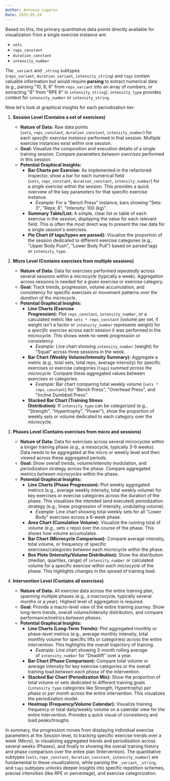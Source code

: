 ```yaml
---
Author: Antonio Logarzo
Date: 2025-05-24
---
```

Based on this, the primary quantitative data points directly available for visualization from a single exercise instance are:

- `sets`
- `reps_constant`
- `duration_constant`
- `intensity_number`

The `_variant` and `_string` subtypes (`reps_variant`, `duration_variant`, `intensity_string`) and `tags` contain valuable information but would require **parsing** to extract numerical data (e.g., parsing "10, 8, 6" from `reps_variant` into an array of numbers, or extracting "8" from "RPE 8" in `intensity_string`). `intensity_type` provides context for `intensity_number` or `intensity_string`.

Now let's look at graphical insights for each periodization tier:

1. **Session Level (Contains a set of exercises)**
    
    - **Nature of Data:** Raw data points (`sets`, `reps_constant`, `duration_constant`, `intensity_number`) for each _specific exercise instance_ performed in that session. Multiple exercise instances exist within one session.
    - **Goal:** Visualize the composition and execution details of a single training session. Compare parameters _between exercises_ performed in this session.
    - **Potential Graphical Insights:**
        - **Bar Charts per Exercise:** As implemented in the refactored Inspector, show a bar for each numerical field (`sets`, `reps_constant`, `duration_constant`, `intensity_number`) for a _single exercise_ within the session. This provides a quick overview of the key parameters for that specific exercise instance.
            - _Example:_ For a "Bench Press" instance, bars showing "Sets: 3", "Reps: 8", "Intensity: 100 (kg)".
        - **Summary Table/List:** A simple, clear list or table of each exercise in the session, displaying the value for each relevant field. This is often the most direct way to present the raw data for a single session's exercises.
        - **Pie Chart (if tags/types are parsed):** Visualize the proportion of the session dedicated to different exercise categories (e.g., "Upper Body Push", "Lower Body Pull") based on parsed tags or `intensity_type`.
2. **Micro Level (Contains exercises from multiple sessions)**
    
    - **Nature of Data:** Data for exercises performed _repeatedly_ across several sessions within a microcycle (typically a week). Aggregation across sessions is needed for a given exercise or exercise category.
    - **Goal:** Track trends, progression, volume accumulation, and consistency for specific exercises or movement patterns _over the duration of the microcycle_.
    - **Potential Graphical Insights:**
        - **Line Charts (Exercise Progression):** Plot `reps_constant`, `intensity_number`, or a calculated metric like `sets * reps_constant` (volume per set, if weight isn't a factor or `intensity_number` represents weight) for a _specific exercise_ across each session it was performed in the microcycle. This shows week-to-week progression or consistency.
            - _Example:_ Line chart showing `intensity_number` (weight) for "Squat" across three sessions in the week.
        - **Bar Chart (Weekly Volume/Intensity Summary):** Aggregate a metric (e.g., total sets, total reps, average intensity) for specific exercises or exercise categories (`tags`) _summed across the microcycle_. Compare these aggregated values between exercises or categories.
            - _Example:_ Bar chart comparing total weekly volume (`sets * reps_constant`) for "Bench Press", "Overhead Press", and "Incline Dumbbell Press".
        - **Stacked Bar Chart (Training Stress Distribution):** If `intensity_type` can be categorized (e.g., "Strength", "Hypertrophy", "Power"), show the proportion of weekly sets or volume dedicated to each category over the microcycle.
3. **Phases Level (Contains exercises from micro and sessions)**
    
    - **Nature of Data:** Data for exercises across several microcycles within a longer training phase (e.g., a mesocycle, typically 3-6 weeks). Data needs to be aggregated at the micro or weekly level and then viewed across these aggregated periods.
    - **Goal:** Show overall trends, volume/intensity modulation, and periodization strategy across the phase. Compare aggregated metrics _between microcycles_ within the phase.
    - **Potential Graphical Insights:**
        - **Line Charts (Phase Progression):** Plot weekly aggregated metrics (e.g., average weekly intensity, total weekly volume) for key exercises or exercise categories across the duration of the phase. This visualizes the intended (and executed) periodization strategy (e.g., linear progression of intensity, undulating volume).
            - _Example:_ Line chart showing total weekly sets for all "Lower Body" exercises across a 6-week phase.
        - **Area Chart (Cumulative Volume):** Visualize the running total of volume (e.g., sets x reps) over the course of the phase. This shows how volume accumulates.
        - **Bar Chart (Microcycle Comparison):** Compare average intensity, total volume, or frequency of specific exercises/categories _between_ each microcycle within the phase.
        - **Box Plots (Intensity/Volume Distribution):** Show the distribution (median, quartiles, range) of `intensity_number` or calculated volume for a specific exercise _within each microcycle_ of the phase. This highlights changes in the _spread_ of training load.
4. **Intervention Level (Contains all exercises)**
    
    - **Nature of Data:** All exercise data across the entire training plan, spanning multiple phases (e.g., a macrocycle, typically several months or a year). Highest level of aggregation is required.
    - **Goal:** Provide a macro-level view of the entire training journey. Show long-term trends, overall volume/intensity distribution, and compare performance/metrics _between phases_.
    - **Potential Graphical Insights:**
        - **Line Charts (Long-Term Trends):** Plot aggregated monthly or phase-level metrics (e.g., average monthly intensity, total monthly volume for specific lifts or categories) across the entire intervention. This highlights the overall trajectory of training.
            - _Example:_ Line chart showing 3-month rolling average of `intensity_number` for "Deadlift" over a year.
        - **Bar Chart (Phase Comparison):** Compare total volume or average intensity for key exercise categories or the overall training load _between each phase_ of the intervention.
        - **Stacked Bar Chart (Periodization Mix):** Show the proportion of total volume or sets dedicated to different training goals (`intensity_type` categories like Strength, Hypertrophy) _per phase_ or _per month_ across the entire intervention. This visualizes the periodization model.
        - **Heatmap (Frequency/Volume Calendar):** Visualize training frequency or total daily/weekly volume on a calendar view for the entire intervention. Provides a quick visual of consistency and load peaks/troughs.

In summary, the progression moves from displaying individual exercise parameters at the Session level, to tracking specific exercise trends over a week (Micro), to visualizing aggregated trends and periodization across several weeks (Phases), and finally to showing the overall training history and phase comparison over the entire plan (Intervention). The quantitative subtypes (`sets`, `reps_constant`, `duration_constant`, `intensity_number`) are fundamental to these visualizations, while parsing the `_variant`, `_string`, and `tags` subtypes unlocks deeper insights into specific repetition schemes, precise intensities (like RPE or percentage), and exercise categorization.